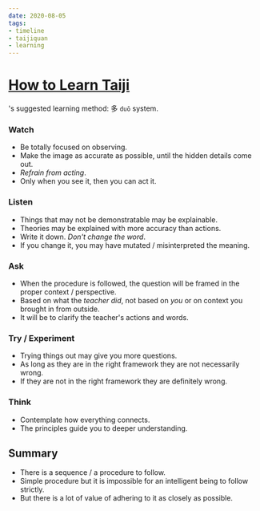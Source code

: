 ```yaml
---
date: 2020-08-05
tags:
- timeline
- taijiquan
- learning
---
```


# [How to Learn Taiji](http://practicalmethod.com/2010/11/how-to-learn-taiji-1-online-video/)

<hongjunsheng>'s suggested learning method: 多 `duō` system.

### Watch
* Be totally focused on observing.
* Make the image as accurate as possible, until the hidden details come out.
* *Refrain from acting*.
* Only when you see it, then you can act it.

### Listen
* Things that may not be demonstratable may be explainable.
* Theories may be explained with more accuracy than actions.
* Write it down.  *Don't change the word*.
* If you change it, you may have mutated / misinterpreted the meaning.

### Ask
* When the procedure is followed, the question will be framed in the proper context / perspective.
* Based on what the *teacher did*, not based on *you* or on context you brought in from outside.
* It will be to clarify the teacher's actions and words.

### Try / Experiment
* Trying things out may give you more questions.
* As long as they are in the right framework they are not necessarily wrong.
* If they are not in the right framework they are definitely wrong.

### Think
* Contemplate how everything connects.
* The principles guide you to deeper understanding.

## Summary
* There is a sequence / a procedure to follow.
* Simple procedure but it is impossible for an intelligent being to follow strictly.
* But there is a lot of value of adhering to it as closely as possible.

